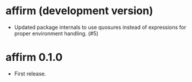# affirm (development version)

* Updated package internals to use quosures instead of expressions for proper environment handling. (#5)

# affirm 0.1.0

* First release.
